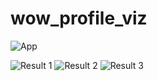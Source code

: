 # wow_profile_viz
![App](https://imgur.com/0vOfAbK)

![Result 1](https://imgur.com/a/kJ5a9DE)
![Result 2](https://imgur.com/a/n9XklLV)
![Result 3](https://imgur.com/a/8B1kWkp)
